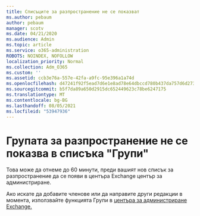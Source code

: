 ```yaml
---
title: Списъците за разпространение не се показват
ms.author: pebaum
author: pebaum
manager: scotv
ms.date: 04/21/2020
ms.audience: Admin
ms.topic: article
ms.service: o365-administration
ROBOTS: NOINDEX, NOFOLLOW
localization_priority: Normal
ms.collection: Adm_O365
ms.custom: ''
ms.assetid: ccb3e76a-557e-42fa-a9fc-95e396a1a74d
ms.openlocfilehash: d47241f92f5ead7d6e1e8ad78e64dbccd780b437da757d6d273778fcc5372378
ms.sourcegitcommit: b5f7da89a650d2915dc652449623c78be6247175
ms.translationtype: MT
ms.contentlocale: bg-BG
ms.lasthandoff: 08/05/2021
ms.locfileid: "53947936"
---
```

# <a name="distribution-group-not-showing-in-groups-list"></a>Групата за разпространение не се показва в списъка "Групи"

Това може да отнеме до 60 минути, преди вашият нов списък за разпространение да се появи в центъра Exchange център за администриране.
  
Ако искате да добавите членове или да направите други редакции в момента, използвайте функцията Групи в [центъра за администриране Exchange.](https://outlook.office365.com/ecp/?rfr=Admin_o365&amp;exsvurl=1&amp;mkt=en-US.aspx)
  

